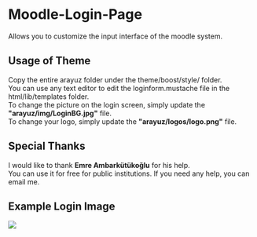 # Moodle-Login-Page
Allows you to customize the input interface of the moodle system.

<h2>Usage of Theme</h2>
Copy the entire arayuz folder under the theme/boost/style/ folder.
<br>
You can use any text editor to edit the loginform.mustache file in the html/lib/templates folder.
<br>
To change the picture on the login screen, simply update the <b>"arayuz/img/LoginBG.jpg"</b> file.
<br>
To change your logo, simply update the <b>"arayuz/logos/logo.png"</b> file.
<br>

<h2>Special Thanks</h2>
I would like to thank <b>Emre Ambarkütükoğlu</b> for his help.
<br>
You can use it for free for public institutions. If you need any help, you can email me.
<br>
<h2>Example Login Image</h2>
<img src="https://imgyukle.com/f/2022/02/08/o0NGlN.jpg"/>
